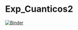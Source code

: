 # Exp_Cuanticos2

[![Binder](https://mybinder.org/badge_logo.svg)](https://mybinder.org/v2/gh/lautarogpavioni/Exp_Cuanticos2/master?filepath=Exp.4.ipynb)
